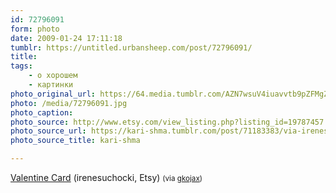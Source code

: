 ```yaml
---
id: 72796091
form: photo
date: 2009-01-24 17:11:18
tumblr: https://untitled.urbansheep.com/post/72796091/
title:
tags:
    - о хорошем
    - картинки
photo_original_url: https://64.media.tumblr.com/AZN7wsuV4iuavvtb9pZFMgZMo1_1280.jpg
photo: /media/72796091.jpg
photo_caption: 
photo_source: http://www.etsy.com/view_listing.php?listing_id=19787457
photo_source_url: https://kari-shma.tumblr.com/post/71183383/via-irenesuchocki-etsy
photo_source_title: kari-shma

---
```


<p><a href="http://www.etsy.com/view_listing.php?listing_id=19787457">Valentine Card</a> (irenesuchocki, Etsy) <small>(via <a href="http://gkojax.tumblr.com/post/72768612">gkojax</a>)</small></p>

